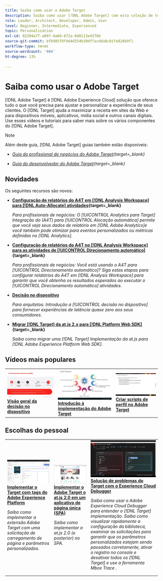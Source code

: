 ```yaml
---
title: Saiba como usar o Adobe Target
description: Saiba como usar [!DNL Adobe Target] com esta coleção de tutoriais e vídeos que abrangem todos os seus componentes.
role: Leader, Architect, Developer, Admin, User
level: Beginner, Intermediate, Experienced
topic: Personalization
exl-id: 02204a7f-a897-4a0d-872a-8d8113e4378d
source-git-commit: bfb985f8f4d4d354b39dffacdda8c81fe828b9f1
workflow-type: tm+mt
source-wordcount: '464'
ht-degree: 13%

---
```


# Saiba como usar o Adobe Target

[!DNL Adobe Target] é [!DNL Adobe Experience Cloud] solução que oferece tudo o que você precisa para ajustar e personalizar a experiência de seus clientes. O [!DNL Target] ajuda a maximizar a receita em sites da Web e para dispositivos móveis, aplicativos, mídia social e outros canais digitais. Use esses vídeos e tutoriais para saber mais sobre os vários componentes do [!DNL Adobe Target].

>[!NOTE]
>
>Além deste guia, [!DNL Adobe Target] guias também estão disponíveis:
>
>* *[Guia do profissional de negócios do Adobe Target](https://experienceleague.adobe.com/docs/target/using/target-home.html?lang=pt-BR){target=_blank}*
>
>* *[Guia do desenvolvedor do Adobe Target](https://experienceleague.adobe.com/docs/target-dev/developer/overview.html?lang=pt-BR){target=_blank}*


## Novidades

Os seguintes recursos são novos:

* **[Configuração de relatórios do A4T em [!DNL Analysis Workspace] para [!DNL Auto-Allocate] atividades](integrations/set-up-a4t-reports-in-analysis-workspace-for-auto-allocate-activities.md){target=_blank}**

   *Para profissionais de negócios: O [!UICONTROL Analytics para Target] Integração do (A4T) para [!UICONTROL Alocação automática] permite que você veja seus dados de relatório em [!DNL Adobe Analytics]e você também pode otimizar para eventos personalizados ou métricas definidas no [!DNL Analytics].*


* **[Configuração de relatórios do A4T no  [!DNL Analysis Workspace]  para as atividades de [!UICONTROL Direcionamento automático]](integrations/set-up-a4t-reports-in-analysis-workspace-for-auto-target-activities.md){target=_blank}**

   *Para profissionais de negócios: Você está usando o A4T para [!UICONTROL Direcionamento automático]? Siga estas etapas para configurar relatórios do A4T em [!DNL Analysis Workspace] para garantir que você obtenha os resultados esperados ao executar o [!UICONTROL Direcionamento automático] atividades.*

* **[Decisão no dispositivo](implementation/on-device-decisioning-overview.md)**

   *Para arquitetos: Introdução a [!UICONTROL decisão no dispositivo] para fornecer experiências de latência quase zero aos seus consumidores.*

* **[Migrar [!DNL Target] da at.js 2.x para [!DNL Platform Web SDK]](https://experienceleague.adobe.com/docs/platform-learn/migrate-target-to-websdk/introduction.html?lang=pt-BR){target=_blank}**

   *Saiba como migrar uma [!DNL Target] Implementação da at.js para [!DNL Adobe Experience Platform Web SDK].*

## Vídeos mais populares

<table>
<tr>
  <td>
    <a href="https://experienceleague.adobe.com/docs/target-dev/developer/server-side/on-device-decisioning/overview.html"> 
      <img alt="Visão geral da decisão no dispositivo" src="./assets/329032.png"/>
    </a>
    <div>
      <a href="https://experienceleague.adobe.com/docs/target-dev/developer/server-side/on-device-decisioning/overview.html">
    <strong>Visão geral da decisão no dispositivo</strong>
    </a>
    </div>
    <!--- <p>
    <em>Learn how to implement the Adobe Target extension with a page load request and custom parameters.</em>
    <p> --->
  </td>
   <td>
    <a href="https://experienceleague.adobe.com/docs/target-learn/tutorials/implementation/2.1-intro-to-target-implementation.html">
      <img alt="Introdução à implementação do Adobe Target" src="./assets/35139.png" />
    </a>
    <div>
    <a href="https://experienceleague.adobe.com/docs/target-learn/tutorials/implementation/2.1-intro-to-target-implementation.html">
    <strong>Introdução à implementação do Adobe Target</strong>
    </a>
    </div>
    <!--- <p>
    <em> Learn how to implement at.js 2.0 (and later) in SPAs.</em>
    <p> --->
  </td>
  <td>
    <a href="https://experienceleague.adobe.com/docs/target-learn/tutorials/audiences/create-profile-scripts.html">
      <img alt="Criar scripts de perfil no Adobe Target" src="./assets/17394.png" />
    </a>
    <div>
      <a href="https://experienceleague.adobe.com/docs/target-learn/tutorials/audiences/create-profile-scripts.html">
    <strong>Criar scripts de perfil no Adobe Target</strong>
    </a>
    </div>
    <!--- <p>
    <em>Learn how to use the Adobe Experience Cloud Debugger to understand your [!DNL Target] implementation. Learn how to quickly view your library configuration, examine requests to make sure that your custom parameters are being passed correctly, turn on console logging, and disable all [!DNL Target] requests, and use the Mbox Trace tool.</em>
    <p> --->
  </td>
</tr>
</table>

## Escolhas do pessoal

<table>
<tr>
  <td>
    <a href="https://experienceleague.adobe.com/docs/platform-learn/implement-in-websites/implement-solutions/target.html"> 
      <img alt="Implementar o Target com tags do Adobe Experience Platform" src="./assets/add-adobe-target.png"/>
    </a>
    <div>
      <a href="https://experienceleague.adobe.com/docs/platform-learn/implement-in-websites/implement-solutions/target.html">
    <strong>Implementar o Target com tags do Adobe Experience Platform</strong>
    </a>
    </div>
    <p>
    <em>Saiba como implementar a extensão Adobe Target com uma solicitação de carregamento de página e parâmetros personalizados.</em>
    <p>
  </td>
   <td>
    <a href="https://experienceleague.adobe.com/docs/target-learn/tutorials/implementation/implement-atjs-20-in-a-single-page-application.html">
      <img alt="Implementar o Adobe Target o at.js 2.0 em um aplicativo de página única (SPA)" src="./assets/26248.png" />
    </a>
    <div>
    <a href="https://experienceleague.adobe.com/docs/target-learn/tutorials/implementation/implement-atjs-20-in-a-single-page-application.html">
    <strong>Implementar o Adobe Target o at.js 2.0 em um aplicativo de página única (SPA)</strong>
    </a>
    </div>
    <p>
    <em> Saiba como implementar a at.js 2.0 (e posterior) no SPA.</em>
    <p>
  </td>
  <td>
    <a href="https://experienceleague.adobe.com/docs/target-learn/tutorials/troubleshooting/troubleshoot-with-the-experience-cloud-debugger.html">
      <img alt="Solução de problemas do Target com o Experience Cloud Debugger" src="./assets/23115.png" />
    </a>
    <div>
      <a href="https://experienceleague.adobe.com/docs/target-learn/tutorials/troubleshooting/troubleshoot-with-the-experience-cloud-debugger.html">
    <strong>Solução de problemas do Target com o Experience Cloud Debugger</strong>
    </a>
    </div>
    <p>
    <em>Saiba como usar o Adobe Experience Cloud Debugger para entender o [!DNL Target] implementação. Saiba como visualizar rapidamente a configuração da biblioteca, examinar as solicitações para garantir que os parâmetros personalizados estejam sendo passados corretamente, ativar o registro no console e desativar todos os [!DNL Target] e use a ferramenta Mbox Trace .</em>
    <p>
  </td>
</tr>
</table>